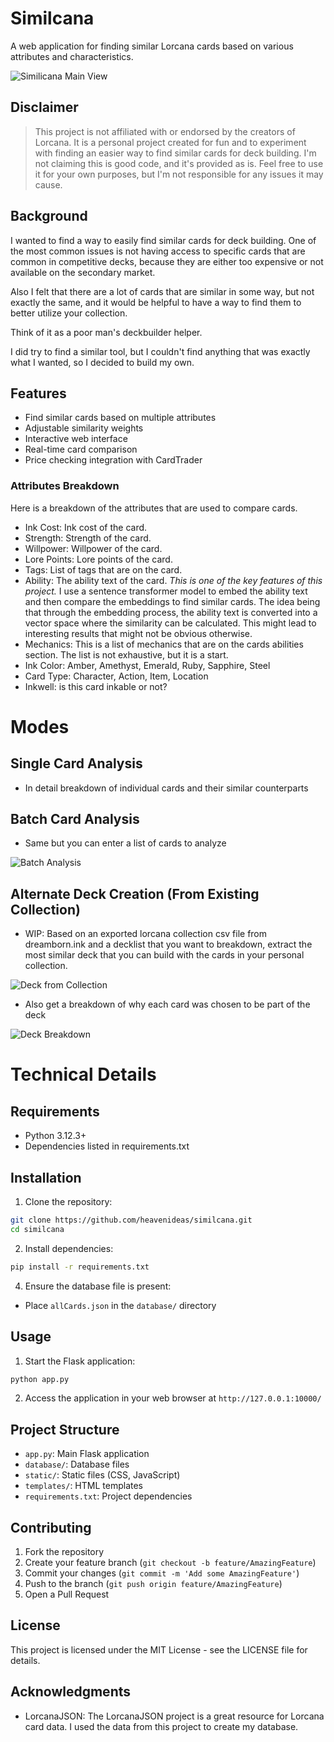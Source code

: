 # Similcana

A web application for finding similar Lorcana cards based on various attributes and characteristics.

![Similicana Main View](img/similicana_main_screenshot.png)


## Disclaimer

>This project is not affiliated with or endorsed by the creators of Lorcana. It is a personal project created for fun and to experiment with finding an easier way to find similar cards for deck building. 
>I'm not claiming this is good code, and it's provided as is. Feel free to use it for your own purposes, but I'm not responsible for any issues it may cause. 

## Background

I wanted to find a way to easily find similar cards for deck building. One of the most common issues is not having access to specific cards that are common in competitive decks, because they are either too expensive or not available on the secondary market. 

Also I felt that there are a lot of cards that are similar in some way, but not exactly the same, and it would be helpful to have a way to find them to better utilize your collection. 

Think of it as a poor man's deckbuilder helper.

I did try to find a similar tool, but I couldn't find anything that was exactly what I wanted, so I decided to build my own. 

## Features

- Find similar cards based on multiple attributes
- Adjustable similarity weights
- Interactive web interface
- Real-time card comparison
- Price checking integration with CardTrader

### Attributes Breakdown

Here is a breakdown of the attributes that are used to compare cards. 

- Ink Cost: Ink cost of the card.
- Strength: Strength of the card.
- Willpower: Willpower of the card.
- Lore Points: Lore points of the card.
- Tags: List of tags that are on the card.
- Ability: The ability text of the card. *This is one of the key features of this project.* I use a sentence transformer model to embed the ability text and then compare the embeddings to find similar cards. The idea being that through the embedding process, the ability text is converted into a vector space where the similarity can be calculated. This might lead to interesting results that might not be obvious otherwise.
- Mechanics: This is a list of mechanics that are on the cards abilities section. The list is not exhaustive, but it is a start.
- Ink Color: Amber, Amethyst, Emerald, Ruby, Sapphire, Steel
- Card Type: Character, Action, Item, Location
- Inkwell: is this card inkable or not?

# Modes

## Single Card Analysis

- In detail breakdown of individual cards and their similar counterparts

## Batch Card Analysis

- Same but you can enter a list of cards to analyze

![Batch Analysis](img/similicana_batchSimilarity_screenshot.png)

## Alternate Deck Creation (From Existing Collection)

- WIP: Based on an exported lorcana collection csv file from dreamborn.ink and a decklist that you want to breakdown, extract the most similar deck that you can build with the cards in your personal collection.

![Deck from Collection](img/similicana_deckFromCollection_screenshot.png)

- Also get a breakdown of why each card was chosen to be part of the deck

![Deck Breakdown](img/similicana_deckBreakdown_screenshot.png)

# Technical Details

## Requirements

- Python 3.12.3+
- Dependencies listed in requirements.txt

## Installation

1. Clone the repository: 

```bash
git clone https://github.com/heavenideas/similcana.git
cd similcana
```

2. Install dependencies:

```bash
pip install -r requirements.txt
```
4. Ensure the database file is present:
- Place `allCards.json` in the `database/` directory

## Usage

1. Start the Flask application:

```bash
python app.py
```

2. Access the application in your web browser at `http://127.0.0.1:10000/`


## Project Structure

- `app.py`: Main Flask application
- `database/`: Database files
- `static/`: Static files (CSS, JavaScript)
- `templates/`: HTML templates
- `requirements.txt`: Project dependencies


## Contributing

1. Fork the repository
2. Create your feature branch (`git checkout -b feature/AmazingFeature`)
3. Commit your changes (`git commit -m 'Add some AmazingFeature'`)
4. Push to the branch (`git push origin feature/AmazingFeature`)
5. Open a Pull Request

## License

This project is licensed under the MIT License - see the LICENSE file for details.

## Acknowledgments

- LorcanaJSON: The LorcanaJSON project is a great resource for Lorcana card data. I used the data from this project to create my database.

